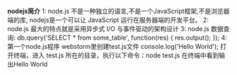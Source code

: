 **nodejs简介**
1: node.js 不是一种独立的语言,不是一个JavaScript框架,不是浏览器端的库, nodejs是一个可以让 JavaScript 运行在服务器端的开发平台。
2: node.js 最大的特点就是采用异步式 I/O 与事件驱动的架构设计
3: node.js 数据查询: db.query('SELECT * from some_table', function(res) {   res.output(); }); 
4: 第一个node.js程序 webstorm里创建test.js文件 console.log('Hello World'); 
打开终端，进入 test.js 所在的目录，执行以下命令：node test.js 在终端中看到输出Hello World

